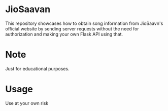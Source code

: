 # JioSaavan
This repository showcases how to obtain song information from JioSaavn's official website by sending server requests without the need for authorization and making your own Flask API using that.
# Note
Just for educational purposes.

# Usage
Use at your own risk
